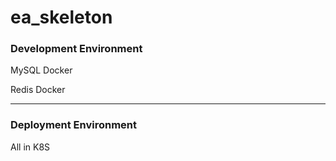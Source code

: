 # ea_skeleton

### Development Environment

MySQL Docker

Redis	Docker

------

### Deployment Environment 

All in K8S

